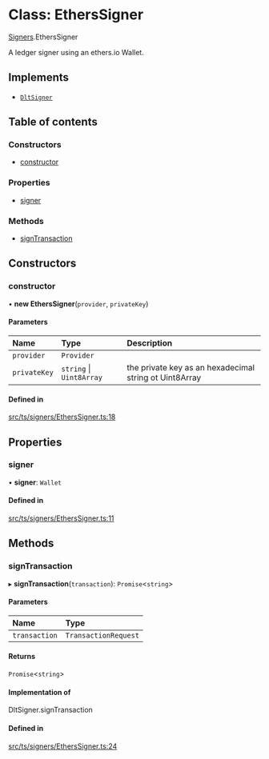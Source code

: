 # Class: EthersSigner

[Signers](../modules/Signers.md).EthersSigner

A ledger signer using an ethers.io Wallet.

## Implements

- [`DltSigner`](Signers.DltSigner.md)

## Table of contents

### Constructors

- [constructor](Signers.EthersSigner.md#constructor)

### Properties

- [signer](Signers.EthersSigner.md#signer)

### Methods

- [signTransaction](Signers.EthersSigner.md#signtransaction)

## Constructors

### constructor

• **new EthersSigner**(`provider`, `privateKey`)

#### Parameters

| Name | Type | Description |
| :------ | :------ | :------ |
| `provider` | `Provider` |  |
| `privateKey` | `string` \| `Uint8Array` | the private key as an hexadecimal string ot Uint8Array |

#### Defined in

[src/ts/signers/EthersSigner.ts:18](https://gitlab.com/i3-market/code/wp3/t3.2/conflict-resolution/non-repudiation-library/-/blob/c516486/src/ts/signers/EthersSigner.ts#L18)

## Properties

### signer

• **signer**: `Wallet`

#### Defined in

[src/ts/signers/EthersSigner.ts:11](https://gitlab.com/i3-market/code/wp3/t3.2/conflict-resolution/non-repudiation-library/-/blob/c516486/src/ts/signers/EthersSigner.ts#L11)

## Methods

### signTransaction

▸ **signTransaction**(`transaction`): `Promise`<`string`\>

#### Parameters

| Name | Type |
| :------ | :------ |
| `transaction` | `TransactionRequest` |

#### Returns

`Promise`<`string`\>

#### Implementation of

DltSigner.signTransaction

#### Defined in

[src/ts/signers/EthersSigner.ts:24](https://gitlab.com/i3-market/code/wp3/t3.2/conflict-resolution/non-repudiation-library/-/blob/c516486/src/ts/signers/EthersSigner.ts#L24)
